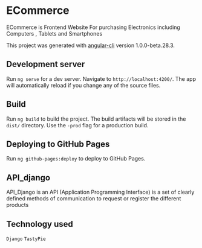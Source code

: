 # ECommerce
ECommerce is Frontend Website For purchasing Electronics including Computers , Tablets and Smartphones 

This project was generated with [angular-cli](https://github.com/angular/angular-cli) version 1.0.0-beta.28.3.

## Development server
Run `ng serve` for a dev server. Navigate to `http://localhost:4200/`. The app will automatically reload if you change any of the source files.


## Build

Run `ng build` to build the project. The build artifacts will be stored in the `dist/` directory. Use the `-prod` flag for a production build.


## Deploying to GitHub Pages

Run `ng github-pages:deploy` to deploy to GitHub Pages.

## API_django

API_Django is an API (Application Programming Interface) is a set of clearly defined methods of communication to request or register the different products 

## Technology used 
`Django`
`TastyPie`

